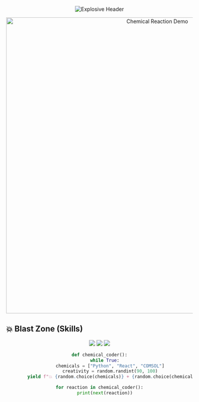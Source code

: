 <p align="center">
  <img src="https://readme-typing-svg.demolab.com?font=Rubik+Glitch&size=40&duration=3000&pause=1000&color=F70D0D&center=true&vCenter=true&width=600&lines=Lab+Coat+%3D+Code+Editor;Chemical+Reactions+%3D+Commit+Messages;Innovation+Overflow+%E2%9A%92%EF%B8%8F" alt="Explosive Header">
</p>

<div align="center">
  <img src="https://github.com/YourUsername/YourUsername/blob/main/images/explosion_banner.gif" width="800" alt="Chemical Reaction Demo">
</div>

## 💥 Blast Zone (Skills)
<p align="center">
  <img src="https://img.shields.io/badge/-Exothermic_Coding-FA0707?style=for-the-badge&logo=react&logoColor=white">
  <img src="https://img.shields.io/badge/-Chain_Reactions-FF6A00?style=for-the-badge&logo=kubernetes&logoColor=white">
  <img src="https://img.shields.io/badge/-Catalyst_AI-9C00FF?style=for-the-badge&logo=tensorflow&logoColor=white">
</p>

<div align="center">
  
  ```python
  def chemical_coder():
      while True:
          chemicals = ["Python", "React", "COMSOL"]
          creativity = random.randint(90, 100)
          yield f"💥 {random.choice(chemicals)} + {random.choice(chemicals)} → {creativity}% Innovation"
  
  for reaction in chemical_coder():
      print(next(reaction))

